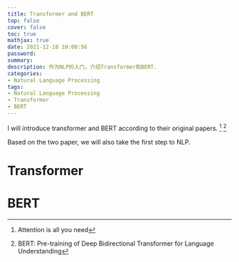 ```yaml
---
title: Transformer and BERT
top: false
cover: false
toc: true
mathjax: true
date: 2021-12-18 10:00:56
password:
summary:
description: 作为NLP的入门，介绍Transformer和BERT.
categories:
- Natural Language Processing
tags:
- Natural Language Processing
- Transformer
- BERT
---
```


I will introduce transformer and BERT according to their original papers.
[^1] [^2]

[^2]:BERT: Pre-training of Deep Bidirectional Transformer for Language Understanding
[^1]:Attention is all you need

Based on the two paper, we will also take the first step to NLP.

# Transformer #



# BERT #

